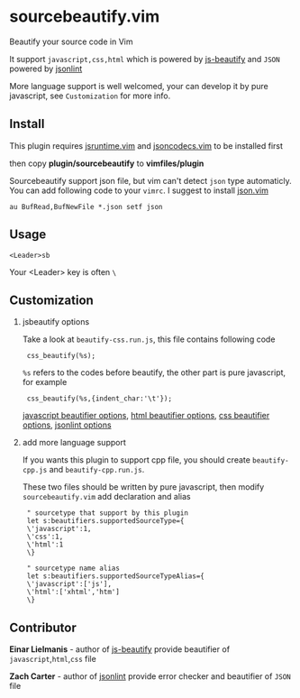 sourcebeautify.vim
==================

Beautify your source code in Vim

It support `javascript,css,html` which is powered by [js-beautify](https://github.com/einars/js-beautify) and `JSON` powered by [jsonlint](https://github.com/zaach/jsonlint)

More language support is well welcomed, your can develop it by pure javascript, see `Customization` for more info.

Install
-------

This plugin requires [jsruntime.vim](https://github.com/michalliu/jsruntime.vim) and [jsoncodecs.vim](https://github.com/michalliu/jsoncodecs.vim) to be installed first

then copy __plugin/sourcebeautify__ to __vimfiles/plugin__

Sourcebeautify support json file, but vim can't detect `json` type automaticly. You can add following code to your `vimrc`. I suggest to install [json.vim](http://www.vim.org/scripts/script.php?script_id=1945)

    au BufRead,BufNewFile *.json setf json

Usage
-----

    <Leader>sb

Your \<Leader\> key is often `\`


Customization
-------------

1. jsbeautify options

    Take a look at `beautify-css.run.js`, this file contains following code

        css_beautify(%s);

    `%s` refers to the codes before beautify, the other part is pure javascript, for example
    
        css_beautify(%s,{indent_char:'\t'});

    [javascript beautifier options](https://github.com/beautify-web/js-beautify/blob/v0.4.2/beautify.js), [html beautifier options](https://github.com/beautify-web/js-beautify/blob/v0.4.2/beautify-html.js), [css beautifier options](https://github.com/beautify-web/js-beautify/blob/v0.4.2/beautify-css.js), [jsonlint options](https://github.com/zaach/jsonlint)

2. add more language support

    If you wants this plugin to support cpp file, you should create `beautify-cpp.js` and `beautify-cpp.run.js`.

    These two files should be written by pure javascript, then modify `sourcebeautify.vim` add declaration and alias
    
        " sourcetype that support by this plugin
        let s:beautifiers.supportedSourceType={
        \'javascript':1,
        \'css':1,
        \'html':1
        \}
    
        " sourcetype name alias
        let s:beautifiers.supportedSourceTypeAlias={
        \'javascript':['js'],
        \'html':['xhtml','htm']
        \}

Contributor
-----------

__Einar Lielmanis__ - author of  [js-beautify](https://github.com/einars/js-beautify) provide beautifier of `javascript`,`html`,`css` file

__Zach Carter__ - author of  [jsonlint](https://github.com/zaach/jsonlint) provide error checker and beautifier of `JSON` file
